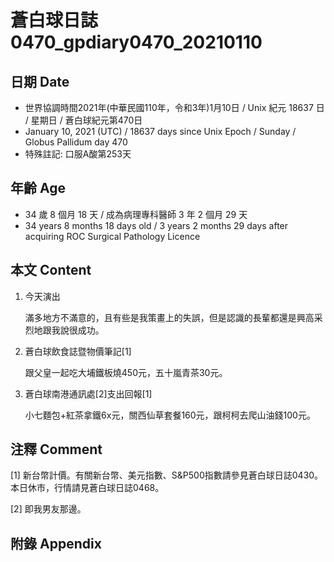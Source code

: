 [_metadata_:encoding]: - "utf-8"
[_metadata_:language]: - "zh-Hant-TW"
[_metadata_:fileformat]: - "markdown"
[_metadata_:MIME_type]: - "text/plain"
[_metadata_:markdown_version]: - "commonmark version 0.29"
[_metadata_:markdown_spec]: - "https://spec.commonmark.org/0.29/"

# 蒼白球日誌0470_gpdiary0470_20210110 #

## 日期 Date ##

* 世界協調時間2021年(中華民國110年，令和3年)1月10日 / Unix 紀元 18637 日 / 星期日 / 蒼白球紀元第470日
* January 10, 2021 (UTC) / 18637 days since Unix Epoch / Sunday / Globus Pallidum day 470
* 特殊註記: 口服A酸第253天

## 年齡 Age ##

* 34 歲 8 個月 18 天 / 成為病理專科醫師 3 年 2 個月 29 天
* 34 years 8 months 18 days old / 3 years 2 months 29 days after acquiring ROC Surgical Pathology Licence

## 本文 Content ##

1. 今天演出

    滿多地方不滿意的，且有些是我策畫上的失誤，但是認識的長輩都還是興高采烈地跟我說很成功。
    
2. 蒼白球飲食誌暨物價筆記[1]

    跟父皇一起吃大埔鐵板燒450元，五十嵐青茶30元。
    
3. 蒼白球南港通訊處[2]支出回報[1]

    小七麵包+紅茶拿鐵6x元，關西仙草套餐160元，跟柯柯去爬山油錢100元。

## 注釋 Comment ##

[1] 新台幣計價。有關新台幣、美元指數、S&P500指數請參見蒼白球日誌0430。本日休市，行情請見蒼白球日誌0468。


[2] 即我男友那邊。



## 附錄 Appendix ##

